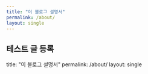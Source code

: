 ```yaml
---
title: "이 블로그 설명서"
permalink: /about/
layout: single
---
```


## 테스트 글 등록

title: "이 블로그 설명서"
permalink: /about/
layout: single